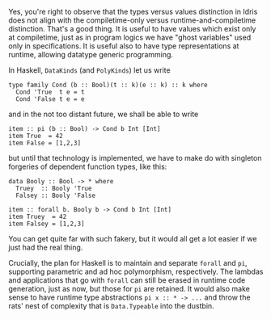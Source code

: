 Yes, you're right to observe that the types versus values distinction in Idris does not align with the compiletime-only versus runtime-and-compiletime distinction. That's a good thing. It is useful to have values which exist only at compiletime, just as in program logics we have "ghost variables" used only in specifications. It is useful also to have type representations at runtime, allowing datatype generic programming.

In Haskell, `DataKinds` (and `PolyKinds`) let us write

    type family Cond (b :: Bool)(t :: k)(e :: k) :: k where
      Cond 'True  t e = t
      Cond 'False t e = e

and in the not too distant future, we shall be able to write

    item :: pi (b :: Bool) -> Cond b Int [Int]
    item True  = 42
    item False = [1,2,3]

but until that technology is implemented, we have to make do with singleton forgeries of dependent function types, like this:

    data Booly :: Bool -> * where
      Truey  :: Booly 'True
      Falsey :: Booly 'False

    item :: forall b. Booly b -> Cond b Int [Int]
    item Truey  = 42
    item Falsey = [1,2,3]

You can get quite far with such fakery, but it would all get a lot easier if we just had the real thing.

Crucially, the plan for Haskell is to maintain and separate `forall` and `pi`, supporting parametric and ad hoc polymorphism, respectively. The lambdas and applications that go with `forall` can still be erased in runtime code generation, just as now, but those for `pi` are retained. It would also make sense to have runtime type abstractions `pi x :: * -> ...` and throw the rats' nest of complexity that is `Data.Typeable` into the dustbin.
